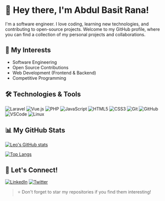 # 👋 Hey there, I'm Abdul Basit Rana!

I'm a software engineer. I love coding, learning new technologies, and contributing to open-source projects. Welcome to my GitHub profile, where you can find a collection of my personal projects and collaborations.

## 🌱 My Interests

- Software Engineering
- Open Source Contributions
- Web Development (Frontend & Backend)
- Competitive Programming

## 🛠️ Technologies & Tools

![Laravel](https://img.shields.io/badge/-Laravel-FF2D20?logo=laravel&logoColor=white)
![Vue.js](https://img.shields.io/badge/-Vue.js-4FC08D?logo=vue.js&logoColor=white)
![PHP](https://img.shields.io/badge/-PHP-777BB3?logo=php&logoColor=white)
![JavaScript](https://img.shields.io/badge/-JavaScript-F7DF1E?logo=javascript&logoColor=black)
![HTML5](https://img.shields.io/badge/-HTML5-E34F26?logo=html5&logoColor=white)
![CSS3](https://img.shields.io/badge/-CSS3-1572B6?logo=css3&logoColor=white)
![Git](https://img.shields.io/badge/-Git-F05032?logo=git&logoColor=white)
![GitHub](https://img.shields.io/badge/-GitHub-181717?logo=github&logoColor=white)
![VSCode](https://img.shields.io/badge/-VSCode-007ACC?logo=visual-studio-code&logoColor=white)
![Linux](https://img.shields.io/badge/-Linux-FCC624?logo=linux&logoColor=black)

## 📊 My GitHub Stats

[![Leo's GitHub stats](https://github-readme-stats-abdulbasitrana.vercel.app/api?username=basitcodeenv&show_icons=true&theme=radical)](https://github.com/anuraghazra/github-readme-stats)

[![Top Langs](https://github-readme-stats-abdulbasitrana.vercel.app/api/top-langs/?username=basitcodeenv&layout=compact&theme=radical)](https://github.com/anuraghazra/github-readme-stats)

## 🤝 Let's Connect!

[![LinkedIn](https://img.shields.io/badge/-LinkedIn-0077B5?logo=linkedin&logoColor=white)](https://www.linkedin.com/in/abdulbasitrana/)
[![Twitter](https://img.shields.io/badge/-Twitter-1DA1F2?logo=twitter&logoColor=white)](https://twitter.com/abranasays)

> ⭐️ Don't forget to star my repositories if you find them interesting!
